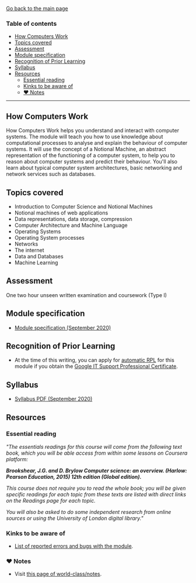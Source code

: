[Go back to the main page](../../../README.md)

### Table of contents

- [How Computers Work](#how-computers-work)
- [Topics covered](#topics-covered)
- [Assessment](#assessment)
- [Module specification](#module-specification)
- [Recognition of Prior Learning](#recognition-of-prior-learning)
- [Syllabus](#syllabus)
- [Resources](#resources)
  - [Essential reading](#essential-reading)
  - [Kinks to be aware of](#kinks-to-be-aware-of)
  - [:heart: Notes](#heart-notes)

---

## How Computers Work

How Computers Work helps you understand and interact with computer
systems. The module will teach you how to use knowledge about
computational processes to analyse and explain the behaviour of computer
systems. It will use the concept of a Notional Machine, an abstract
representation of the functioning of a computer system, to help you to
reason about computer systems and predict their behaviour. You'll also
learn about typical computer system architectures, basic networking and
network services such as databases.

## Topics covered

- Introduction to Computer Science and Notional Machines
- Notional machines of web applications
- Data representations, data storage, compression
- Computer Architecture and Machine Language
- Operating Systems
- Operating System processes
- Networks
- The internet
- Data and Databases
- Machine Learning

## Assessment

One two hour unseen written examination and coursework (Type I)

## Module specification

- [Module specification (September 2020)](https://github.com/world-class/binary-assets/blob/master/modules/module-specification/CM1030_HCW-Module-Spec.pdf)

## Recognition of Prior Learning

- At the time of this writing, you can apply for [automatic RPL](https://london.ac.uk/applications/how-apply/recognition-prior-learning/recognition-and-accreditation-prior-learning-3) for this module if you obtain the [Google IT Support Professional Certificate](https://www.coursera.org/professional-certificates/google-it-support).

## Syllabus

- [Syllabus PDF (September 2020)](https://github.com/world-class/binary-assets/blob/master/modules/syllabi/Syllabus_CM1030_HCW.pdf)

## Resources

### Essential reading

_"The essentials readings for this course will come from the following text book, which you will be able access from within some lessons on Coursera platform:_

_**Brookshear, J.G. and D. Brylow Computer science: an overview. (Harlow: Pearson Education, 2015) 12th edition (Global edition).**_

_This course does not require you to read the whole book; you will be given specific readings for each topic from these texts are listed with direct links on the Readings page for each topic._

_You will also be asked to do some independent research from online sources or using the University of London digital library."_

### Kinks to be aware of

- [List of reported errors and bugs with the module](../../../kinks/level-4/cm-1030-how-computers-work/).

### :heart: Notes

- Visit [this page of world-class/notes](https://github.com/world-class/notes/tree/master/level-4/how-computers-work).

